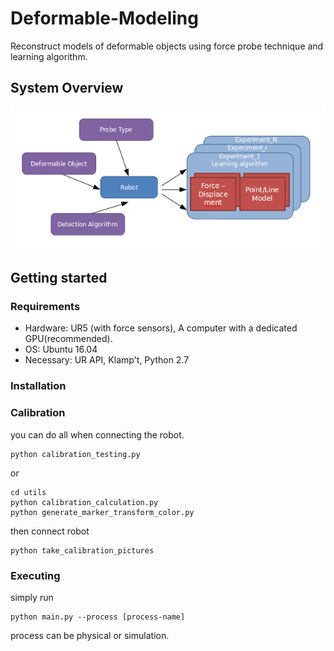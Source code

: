 # Deformable-Modeling
Reconstruct models of deformable objects using force probe technique and learning algorithm.

## System Overview
![arch](figures/architechture.png?raw=ture)

## Getting started
### Requirements

  * Hardware: UR5 (with force sensors), A computer with a dedicated GPU(recommended).
  * OS: Ubuntu 16.04
  * Necessary: UR API, Klamp't, Python 2.7

### Installation

### Calibration
you can do all when connecting the robot.
```
python calibration_testing.py
```
or
```
cd utils
python calibration_calculation.py
python generate_marker_transform_color.py
```
then connect robot
```
python take_calibration_pictures
```

### Executing
simply run
```
python main.py --process [process-name]
```
process can be physical or simulation.

